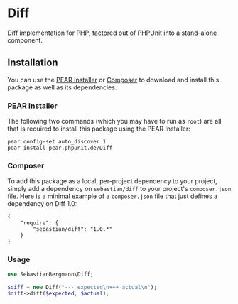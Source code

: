# Diff

Diff implementation for PHP, factored out of PHPUnit into a stand-alone component.

## Installation

You can use the [PEAR Installer](http://pear.php.net/manual/en/guide.users.commandline.cli.php) or [Composer](http://getcomposer.org/) to download and install this package as well as its dependencies.

### PEAR Installer

The following two commands (which you may have to run as `root`) are all that is required to install this package using the PEAR Installer:

    pear config-set auto_discover 1
    pear install pear.phpunit.de/Diff

### Composer

To add this package as a local, per-project dependency to your project, simply add a dependency on `sebastian/diff` to your project's `composer.json` file. Here is a minimal example of a `composer.json` file that just defines a dependency on Diff 1.0:

    {
        "require": {
            "sebastian/diff": "1.0.*"
        }
    }

### Usage

```php
use SebastianBergmann\Diff;

$diff = new Diff("--- expected\n+++ actual\n");
$diff->diff($expected, $actual);
```
